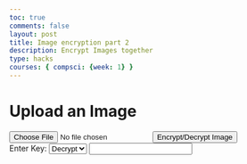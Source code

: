 ```yaml
---
toc: true
comments: false
layout: post
title: Image encryption part 2
description: Encrypt Images together
type: hacks
courses: { compsci: {week: 1} }
---
```


<h1><strong>Upload an Image</strong></h1>
<input type="file" id="imageInput" accept="image/*">
<button id="andButton">Encrypt/Decrypt Image</button>
<br>
<label for='seed'>Enter Key: </label>
<select id="operation">
    <option value="encrypt">Encrypt</option>
    <option value="decrypt" selected>Decrypt</option>
</select>
<input type='text' id='seed'>
<div id='resultDiv'></div>
<script src="//cdnjs.cloudflare.com/ajax/libs/seedrandom/3.0.5/seedrandom.min.js"></script>
<script src="../../../assets/js/cipher.js" type="text/javascript"></script>
<script src="https://cdnjs.cloudflare.com/ajax/libs/crypto-js/3.1.9-1/core.js"></script>
<script src="https://cdnjs.cloudflare.com/ajax/libs/crypto-js/3.1.9-1/md5.js"></script>